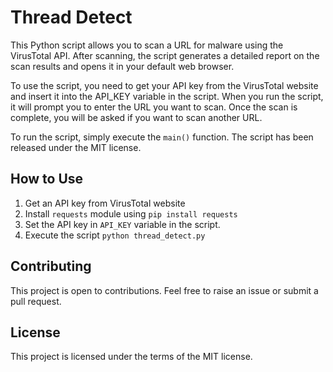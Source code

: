 # Thread Detect

This Python script allows you to scan a URL for malware using the VirusTotal API. After scanning, the script generates a detailed report on the scan results and opens it in your default web browser.

To use the script, you need to get your API key from the VirusTotal website and insert it into the API_KEY variable in the script. When you run the script, it will prompt you to enter the URL you want to scan. Once the scan is complete, you will be asked if you want to scan another URL.

To run the script, simply execute the `main()` function. The script has been released under the MIT license.

## How to Use

1.  Get an API key from VirusTotal website
2.  Install `requests` module using `pip install requests`
3.  Set the API key in `API_KEY` variable in the script.
4.  Execute the script `python thread_detect.py`

## Contributing

This project is open to contributions. Feel free to raise an issue or submit a pull request.

## License

This project is licensed under the terms of the MIT license.
